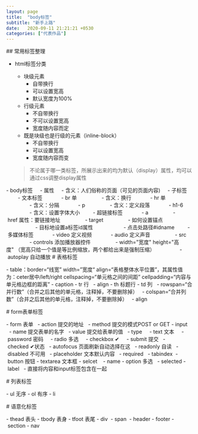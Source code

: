 ```yaml
---
layout: page
title:  "body标签"
subtitle: "新手上路"
date:   2020-09-11 21:21:21 +0530
categories: ["代表作品"]
---
```


## 常用标签整理

- html标签分类
    - 块级元素
      - 自带换行
      - 可以设置宽高
      - 默认宽度为100%
    - 行级元素
      - 不自带换行
      - 不可以设置宽高
      - 宽度随内容而定
    - 既是块级也是行级的元素（inline-block）
      - 不自带换行
      - 可以设置宽高
      - 宽度随内容而变

    > 不论属于哪一类标签，所展示出来的均为默认（display）属性，均可以通过css调整display属性


- body标签
    - 属性
    - 含义：人们俗称的页面（可见的页面内容)
    - 子标签
        - 文本标签
            - br 单
                - 含义：换行
            - hr 单
                - 含义：分隔
            - p
                - 含义：定义段落
            - h1-6
                - 含义：设置字体大小
        - 超链接标签
            - a
                - href 属性：要链接地址
                - target
                - 如何设置锚点
                    - 目标地设置a标签id属性
                    - 点击处路径#idname
        - 多媒体标签
            - video 定义视频
            - audio 定义声音
                - src
                - controls 添加播放器控件
                - width="宽度" height="高度" （宽高只给一个值是等比例缩放，两个都给出来是强制压缩）
                - autoplay 自动播放
# 表格标签

- table：border=“线宽” width=”宽度“ align=“表格整体水平位置”，其属性值为：ceter居中/left/right cellspacing=“单元格之间的间距” cellpadding=“内容与单元格边框的距离”
- caption
- tr 行
  - align
- th 标题行
- td 列
  - rowspan=“合并行数”（合并之后其他的单元格，注释掉，不要删除掉）
  - colspan=“合并列数”（合并之后其他的单元格，注释掉，不要删除掉）
  - align

# form表单标签

- form 表单
  - action 提交的地址
  - method 提交的模式POST or GET
- input 
  - name 提交表单的名字
  - value 提交给表单的值
  - type
    - text 文本
    - password 密码
    - radio 多选
    - checkbox ✔
    - submit 提交
  - checked ✔状态
  - autofocus 页面刷新自动选择在这
  - readonly 自读
  - disabled 不可用
  - placeholder 文本默认内容
  - required
  - tabindex 
- button 按钮
- textarea 文本框
- selcet 
  - name
- option 多选
  - selected
- label
  - 直接将内容和input标签包含在一起

# 列表标签

- ul 无序
- ol 有序
- li 

# 语意化标签

- thead 表头
- tbody 表身
- tfoot 表尾
- div 
- span 
- header
- footer
- section
- nav